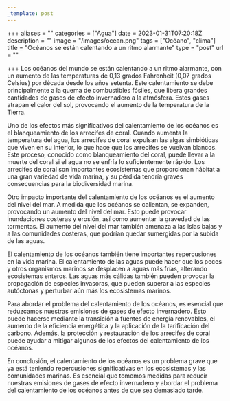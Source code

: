 ```yaml
---
_template: post
---
```




+++
aliases = ""
categories = ["Agua"]
date = 2023-01-31T07:20:18Z
description = ""
image = "/images/ocean.png"
tags = ["Océano", "clima"]
title = "Océanos se están calentando a un ritmo alarmante"
type = "post"
url = ""

+++
Los océanos del mundo se están calentando a un ritmo alarmante, con un aumento de las temperaturas de 0,13 grados Fahrenheit (0,07 grados Celsius) por década desde los años setenta. Este calentamiento se debe principalmente a la quema de combustibles fósiles, que libera grandes cantidades de gases de efecto invernadero a la atmósfera. Estos gases atrapan el calor del sol, provocando el aumento de la temperatura de la Tierra.  
  
Uno de los efectos más significativos del calentamiento de los océanos es el blanqueamiento de los arrecifes de coral. Cuando aumenta la temperatura del agua, los arrecifes de coral expulsan las algas simbióticas que viven en su interior, lo que hace que los arrecifes se vuelvan blancos. Este proceso, conocido como blanqueamiento del coral, puede llevar a la muerte del coral si el agua no se enfría lo suficientemente rápido. Los arrecifes de coral son importantes ecosistemas que proporcionan hábitat a una gran variedad de vida marina, y su pérdida tendría graves consecuencias para la biodiversidad marina.  
  
Otro impacto importante del calentamiento de los océanos es el aumento del nivel del mar. A medida que los océanos se calientan, se expanden, provocando un aumento del nivel del mar. Esto puede provocar inundaciones costeras y erosión, así como aumentar la gravedad de las tormentas. El aumento del nivel del mar también amenaza a las islas bajas y a las comunidades costeras, que podrían quedar sumergidas por la subida de las aguas.  
  
El calentamiento de los océanos también tiene importantes repercusiones en la vida marina. El calentamiento de las aguas puede hacer que los peces y otros organismos marinos se desplacen a aguas más frías, alterando ecosistemas enteros. Las aguas más cálidas también pueden provocar la propagación de especies invasoras, que pueden superar a las especies autóctonas y perturbar aún más los ecosistemas marinos.  
  
Para abordar el problema del calentamiento de los océanos, es esencial que reduzcamos nuestras emisiones de gases de efecto invernadero. Esto puede hacerse mediante la transición a fuentes de energía renovables, el aumento de la eficiencia energética y la aplicación de la tarificación del carbono. Además, la protección y restauración de los arrecifes de coral puede ayudar a mitigar algunos de los efectos del calentamiento de los océanos.  
  
En conclusión, el calentamiento de los océanos es un problema grave que ya está teniendo repercusiones significativas en los ecosistemas y las comunidades marinas. Es esencial que tomemos medidas para reducir nuestras emisiones de gases de efecto invernadero y abordar el problema del calentamiento de los océanos antes de que sea demasiado tarde.
